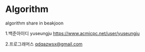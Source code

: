 # Algorithm
algorithm share in beakjoon


1.백준아이디
yuseungju
https://www.acmicpc.net/user/yuseungju


2.프로그래머스 
qdqazwsx@gmail.com
